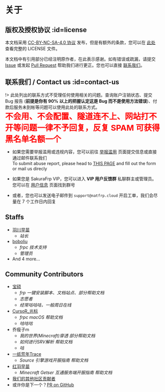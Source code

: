 # 关于

## 版权及授权协议 :id=license

本文档采用 [CC-BY-NC-SA-4.0 协议](https://creativecommons.org/licenses/by-nc-sa/4.0/legalcode.zh-Hans) 发布，但是有额外的条款，您可以在 [此处](https://github.com/natfrp/wiki/blob/master/LICENSE ':target=_blank') 查看完整的 LICENSE 文件。

本文档中有引用部分已经注明原作者，在此表示感谢。如有错误或疏漏，请提交 [Issue](https://github.com/natfrp/wiki/issues ':target=_blank') 或发起 [Pull Request](https://github.com/natfrp/wiki/pulls ':target=_blank') 帮助我们进行更正。您也可以直接 [联系我们](#concat-us)。

## 联系我们 / Contact us :id=contact-us

<!-- BEGIN 请勿修改 -->

!> 此处列出的联系方式不受理任何使用相关的问题。查询账户注销状态、提交 Bug 报告 (**前提是你有 90% 以上的把握认定这是 Bug 而不是使用方法错误**)、付款后服务未到帐等问题可以使用此处的联系方式。  
<b style="color: red;font-size: 26px">不会用、不会配置、隧道连不上、网站打不开等问题一律不予回复，反复 SPAM 可获得黑名单名额一个</b>

- 如果您需要举报滥用或违规内容，您可以前往 [举报滥用](https://www.natfrp.com/report.html ':target=_blank') 页面提交信息或直接通过邮件联系我们  
  To submit abuse report, please head to [THIS PAGE](https://www.natfrp.com/report_en.html ':target=_blank') and fill out the form or mail us direcly
  

- 如果您是 SakuraFrp VIP，您可以进入 **VIP 用户反馈群** 私聊群主或管理员。您可以在 [用户信息](https://www.natfrp.com/user/profile ':target=_blank') 页面找到群号
- 或者，您也可以发送电子邮件到 `support@natfrp.cloud` 开启工单，我们会尽量在 7 个工作日内回复  
  

<!-- END 请勿修改 -->

## Staffs

- [羽川早苗](https://moe.do ':target=_blank')
  - _站长_
- [boboliu](https://note.bobo.moe/ ':target=_blank')
  - _frpc 技术支持_
  - _管理员_
- And 4 more...

## Community Contributors

- [宝硕](https://baoshuo.ren ':target=_blank')
  - _frp 一键安装脚本、文档站点、部分帮助文档_
  - _志愿者_
  - _经常咕咕咕，一般周日在线_
- [CursoR_光标](https://icursors.net ':target=_blank')
  - _frpc macOS 帮助文档_
  - _咕咕咕_
- 乔瘦子m
  - _我的世界(Minecraft)穿透 部分帮助文档_
  - _如何进行SRV解析 帮助文档_
  - _咕_
- [一纸荒年Trace](https://wtrace3zh.com ':target=_blank')
  - _Source 引擎游戏开服指南 帮助文档_
- [红羽早苗](https://fro.moe ':target=_blank')
  - _Minecraft Getser 互通服务端开服指南 帮助文档_
- [我们的其他社区贡献者](https://github.com/natfrp/wiki/graphs/contributors)
- 或许你是下一个？[PR on GitHub](https://github.com/natfrp/wiki)
